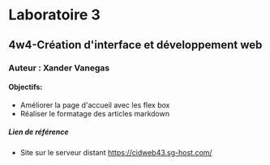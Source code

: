 # Laboratoire 3
## 4w4-Création d'interface et développement web
### Auteur : Xander Vanegas

#### Objectifs: 
-  Améliorer la page d'accueil avec les flex box
-  Réaliser le formatage des articles markdown

##### Lien de référence
- Site sur le serveur distant 
https://cidweb43.sg-host.com/